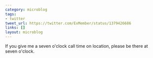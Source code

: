 ```yaml
---
category: microblog
tags:
- twitter
tweet_url: https://twitter.com/ExMember/status/1379426686
links: []
layout: microblog
---
```

If you give me a seven o'clock call time on location, please be there at seven o'clock.
